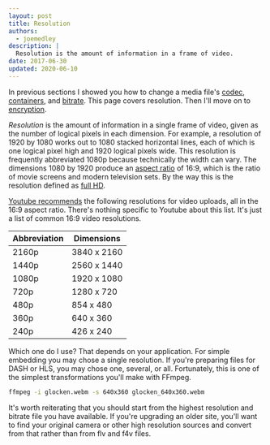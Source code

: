```yaml
---
layout: post
title: Resolution
authors:
  - joemedley
description: |
  Resolution is the amount of information in a frame of video.
date: 2017-06-30
updated: 2020-06-10
---
```


In previous sections I showed you how to change a media file's [codec,
containers](../containers-and-codecs), and [bitrate](../bitrate). This page
covers resolution. Then I'll move on to [encryption](../encryption).

_Resolution_ is the amount of information in a single frame of video, given as
the number of logical pixels in each dimension. For example, a resolution of
1920 by 1080 works out to 1080 stacked horizontal lines, each of which is one
logical pixel high and 1920 logical pixels wide. This resolution is frequently
abbreviated 1080p because technically the width can vary. The dimensions 1080 by
1920 produce an [aspect
ratio](https://en.wikipedia.org/wiki/Aspect_ratio_(image)) of 16:9, which is the
ratio of movie screens and modern television sets. By the way this is the
resolution defined as [full
HD](https://www.google.com/search?q=what+is+hd+resolution&oq=what+is+hd+resolution&aqs=chrome.0.0l6.3183j0j8&sourceid=chrome&ie=UTF-8#q=full+hd+resolution).

[Youtube recommends](https://support.google.com/youtube/answer/6375112) the
following resolutions for video uploads, all in the 16:9 aspect ratio. There's
nothing specific to Youtube about this list. It's just a list of common 16:9
video resolutions.

| Abbreviation | Dimensions |
| ------------ | ---------- |
| 2160p | 3840 x 2160 |
| 1440p | 2560 x 1440 |
| 1080p | 1920 x 1080 |
| 720p | 1280 x 720 |
| 480p | 854 x 480 |
| 360p | 640 x 360 |
| 240p | 426 x 240 |

Which one do I use? That depends on your application. For simple embedding you
may chose a single resolution. If you're preparing files for DASH or HLS, you
may chose one, several, or all. Fortunately, this is one of the simplest
transformations you'll make with FFmpeg.

```bash
ffmpeg -i glocken.webm -s 640x360 glocken_640x360.webm
```

It's worth reiterating that you should start from the highest resolution and
bitrate file you have available. If you're upgrading an older site, you'll want
to find your original camera or other high resolution sources and convert from
that rather than from flv and f4v files.



